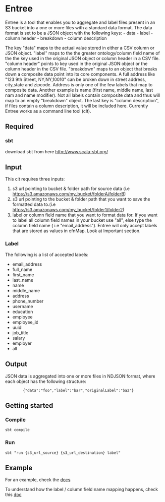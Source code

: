 # Entree
Entree is a tool that enables you to aggregate and label files present in an S3 bucket
into a one or more files with a standard data format.
The data format is set to be a JSON object with the following keys:
    - data
    - label
    - column header
    - breakdown
    - column description

The key "data" maps to the actual value stored in either a CSV column or JSON object. "label" maps to the the greater ontology/column field name of the
the key used in the original JSON object or column header in a CSV file. "column header" points to key used in the original JSON object or the column header
in the CSV file. "breakdown" maps to an object that breaks down a composite data point into its core components. A full address like "123 9th Street, NY,NY,10010" can be
broken down in street address, city,state and zipcode. Address is only one of the few labels that map to composite data. Another example is name (first name, middle name,
last nam and name modifier). Not all labels contain composite data and thus will map to an empty "breakdown" object.
The last key is "column description", if files contain a column description, it will be included here.
Currently Entree works as a command line tool (clt).

## Required
### sbt
download sbt from here http://www.scala-sbt.org/

## Input
This clt requires three inputs:
  1. s3 url pointing to bucket & folder path for source data (i.e https://s3.amazonaws.com/my_bucket/folderA/folderB)
  2. s3 url pointing to the bucket & folder path that you want to save the formatted data to.(i.e https://s3.amazonaws.com/my_bucket/folder1/folder2)
  3. label or column field name that you want to format data for. If you want to label all column field names in your bucket use "all",
  else type the column field name ( i.e "email_address"). Entree will only accept labels that are stored as values in cfnMap. Look at Important section.

### Label
The following is a list of accepted labels:
 - email_address
 - full_name
 - first_name
 - last_name
 - name
 - middle_name
 - address
 - phone_number
 - username
 - education
 - employee
 - employee_id
 - uuid
 - job_title
 - salary
 - employer
 - all

## Output
JSON data is aggregated into one or more files in NDJSON format, where each object has the following structure:

```
        {"data":"foo","label":"bar","originalLabel":"baz"}
```

## Getting started

### Compile
```sbt compile```

### Run
```sbt "run {s3_url_source} {s3_url_destination} label" ```

## Example
For an example, check the [docs](./docs/Entree-Example.md)

To understand how the label / column field name mapping happens, check this [doc](./docs/ColumnFieldName-Mapping.md)




